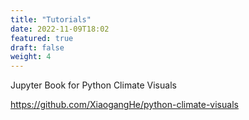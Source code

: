 ```yaml
---
title: "Tutorials"
date: 2022-11-09T18:02
featured: true
draft: false
weight: 4
---
```

Jupyter Book for Python Climate Visuals

https://github.com/XiaogangHe/python-climate-visuals